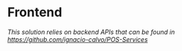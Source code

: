 # Frontend

*This solution relies on backend APIs that can be found in <https://github.com/ignacio-calvo/POS-Services>*
